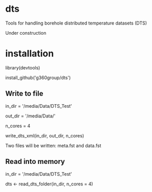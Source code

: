 # dts
Tools for handling borehole distributed temperature datasets (DTS)

Under construction

# installation

library(devtools)

install_github('g360group/dts')


## Write to file

in_dir = '/media/Data/DTS_Test'

out_dir = '/media/Data/'

n_cores = 4

write_dts_xml(in_dir, out_dir, n_cores)

Two files will be written: meta.fst and data.fst

## Read into memory

in_dir = '/media/Data/DTS_Test'

dts <- read_dts_folder(in_dir, n_cores = 4)
